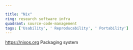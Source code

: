 ```yaml
---

title: "Nix"
ring: research software infra
quadrant: source-code-management
tags: ['Usability', ' Reproducability', ' Portability']
---
```

https://nixos.org
Packaging system
